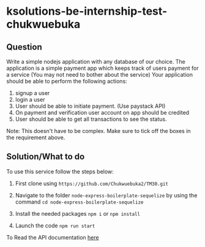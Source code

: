 # ksolutions-be-internship-test-chukwuebuka

## Question
Write a simple nodejs application with any database of our choice. The application is a simple payment app which keeps track of users payment for a service (You may not need to bother about the service)
Your application should be able to perform the following actions:

1. signup a user
2. login a user
3. User should be able to initiate payment. (Use paystack API)
4. On payment and verification user account on app should be credited
5. User should be able to get all transactions to see the status.

Note: This doesn't have to be complex. Make sure to tick off the boxes in the requirement above.

## Solution/What to do




To use this service follow the steps below:
1. First clone using 
`https://github.com/Chukwuebuka2/TM30.git`


2. Navigate to the folder `node-express-boilerplate-sequelize` by using the command
`cd node-express-boilerplate-sequelize`

3. Install the needed packages
`npm i`
or 
`npm install`

3. Launch the code
`npm run start`



To Read the API documentation [here]()